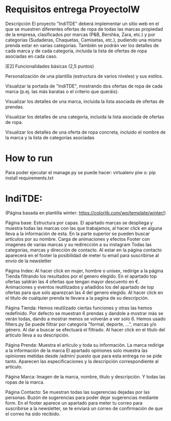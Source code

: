 # Requisitos entrega ProyectoIW

Descripción
El proyecto "IndiTDE" deberá implementar un sitio web en el que se muestren diferentes ofertas de ropa de todas las marcas propiedad 
de la empresa, clasificados por marcas (P&B, Bershka, Zara, etc.) y por categorías (Sudaderas, Chaquetas, Camisetas, etc.), pudiendo 
una misma prenda estar en varias categorías. También se podrán ver los detalles de cada marca y de cada categoría, incluida la lista 
de ofertas de ropa asociadas en cada caso.

[E2] Funcionalidades básicas (2,5 puntos)

Personalización de una plantilla (estructura de varios niveles) y sus estilos. 

Visualizar la portada de "IndiTDE", mostrando dos ofertas de ropa de cada marca (p.ej. las más baratas o el criterio que queráis).

Visualizar los detalles de una marca, incluida la lista asociada de ofertas de prendas.

Visualizar los detalles de una categoría, incluida la lista asociada de ofertas de ropa.

Visualizar los detalles de una oferta de ropa concreta, incluido el nombre de la marca y la lista de categorías asociadas

# How to run
Para poder ejecutar el manage.py se puede hacer:
virtualenv piw 
o:
pip install requirements.txt

# IndiTDE:
(Página basada en plantilla winter: https://colorlib.com/wp/template/winter/)

Página base:
	Estructura por capas.
	El apartado marcas se despliega y muestra todas las marcas con las que trabajamos, al hacer click en alguna lleva a la información de esta.
	En la parte superior se pueden buscar artículos por su nombre.
	Carga de animaciones y efectos
	Footer con imagenes de varias marcas y su redirección a su instagram
	Todas las categorias, marcas y dirección de contacto.
	Al estar en la página contacto aparecerá en el footer la posibilidad de meter tu email para suscribirse al envío de la newsletter
	
	
Página Index:
	Al hacer click en mujer, hombre o unisex, redirige a la página Tienda filtrando los resultados por el genero elegido.
	En el apartado top ofertas saldrán las 4 ofertas que tengan mayor descuento en €.
	Animaciones y eventos reutilizados y añadidos los del apartado de top ofertas para que solo aparezcan las 4 del genero elegido.
	Al hacer click en el titulo de cualquier prenda te llevara a la pagina de su descripción.

Página Tienda:
	Hemos reutilizado ciertas funciones y otras las hemos redefinido.
	Por defecto se muestran 6 prendas y dandole a mostrar más se verán todas, dando a mostrar menos se volverán a ver solo 6.
	Hemos usado filters.py
	Se puede filtrar por categoría "formal, deporte, ...", marcas y/o género. Al dar a buscar se efectuará el filtrado.
	Al hacer click en el titulo del artículo lleva a su descripción.
	
Página Prenda:
	Muestra el artículo y toda su información.
	La marca redirige a la información de la marca
	El apartado opiniones solo muestra las opiniones metidas desde /admin/ puesto que para esta entrega no se pide tanto.
	Aparecen las especificaciones y la descripción correspondiente al artículo.

Página Marca:
	Imagen de la marca, nombre, titulo y descripción.
	Y todas las ropas de la marca.

Página Contacto:
	Se muestran todas las sugerencias dejadas por las personas.
	Buzón de sugerencias para poder dejar sugerencias mediante form.
	En el footer aparece un apartado para meter tu correo para suscribirse a la newsletter, se te enviará un correo de confirmación de que el correo ha sido recibido.
